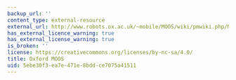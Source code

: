 ```yaml
---
backup_url: ''
content_type: external-resource
external_url: http://www.robots.ox.ac.uk/~mobile/MOOS/wiki/pmwiki.php/Main/HomePage
has_external_licence_warning: true
has_external_license_warning: true
is_broken: ''
license: https://creativecommons.org/licenses/by-nc-sa/4.0/
title: Oxford MOOS
uid: 5ebe30f3-ea7e-471e-8bdd-ce7075a41511
---
```

